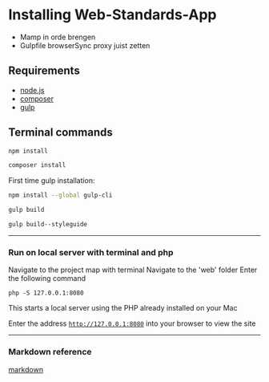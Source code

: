 # Installing Web-Standards-App
- Mamp in orde brengen
- Gulpfile browserSync proxy juist zetten

## Requirements
* [node.js]
* [composer]
* [gulp]

## Terminal commands
```sh
npm install
```

```sh
composer install
```


First time gulp installation:

```sh
npm install --global gulp-cli
```

```sh
gulp build
```

```sh
gulp build--styleguide
```

---

### Run on local server with terminal and php
Navigate to the project map with terminal
Navigate to the 'web' folder
Enter the following command

    php -S 127.0.0.1:8080

This starts a local server using the PHP already installed on your Mac

Enter the address <code>http://127.0.0.1:8080</code> into your browser to view the site

---

### Markdown reference
[markdown]
<br />



[node.js]: <http://nodejs.org>
[composer]: <https://getcomposer.org/>
[gulp]: <https://github.com/gulpjs/gulp/blob/master/docs/getting-started.md>
[markdown]: <http://daringfireball.net/projects/markdown/>
